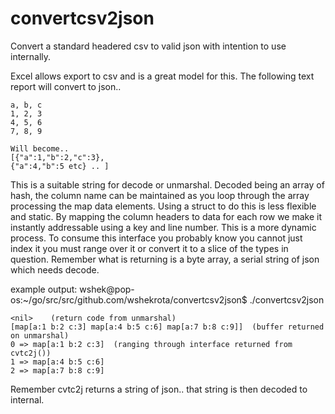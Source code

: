 # convertcsv2json
Convert a standard headered csv to valid json with intention to use internally.

Excel allows export to csv and is a great model for this. The following text report 
will convert to json..
```
a, b, c
1, 2, 3
4, 5, 6
7, 8, 9

Will become..
[{"a":1,"b":2,"c":3},
{"a":4,"b":5 etc} .. ]
```
This is a suitable string for decode or unmarshal. Decoded being an array of hash, the column
name can be maintained as you loop through the array processing the map data elements. Using a
struct to do this is less flexible and static. By mapping the column headers to data for each 
row we make it instantly addressable using a key and line number. This is a more dynamic 
process.
To consume this interface you probably know you cannot just index it you must range over it or 
convert it to a slice of the types in question.
Remember what is returning is a byte array, a serial string of json which needs decode.

example output:
wshek@pop-os:~/go/src/src/github.com/wshekrota/convertcsv2json$ ./convertcsv2json 
```
<nil>    (return code from unmarshal)
[map[a:1 b:2 c:3] map[a:4 b:5 c:6] map[a:7 b:8 c:9]]  (buffer returned on unmarshal)
0 => map[a:1 b:2 c:3]  (ranging through interface returned from cvtc2j())
1 => map[a:4 b:5 c:6]
2 => map[a:7 b:8 c:9]
```
Remember cvtc2j returns a string of json.. that string is then decoded to internal.
